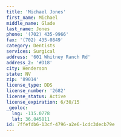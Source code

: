 ```yaml
---
title: 'Michael Jones'
first_name: Michael
middle_name: Glade
last_name: Jones
phone: '(702) 435-9966'
fax: '(702) 435-0849'
category: Dentists
services: Surgical
address: '601 Whitney Ranch Rd'
address_2: '#D18'
city: Henderson
state: NV
zip: '89014'
license_type: DDS
license_number: '2682'
license_status: Active
license_expiration: 6/30/15
_geoloc:
  lng: -115.0778
  lat: 36.045811
id: 7ffefdb6-13cf-4796-a2e6-1cdc3decb79e
---
```

